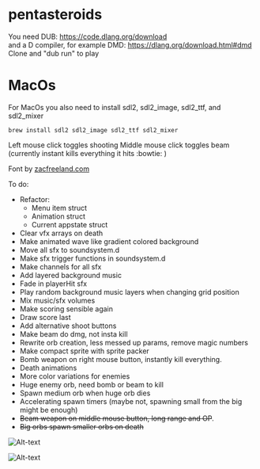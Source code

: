 # pentasteroids
You need DUB: https://code.dlang.org/download  
and a D compiler, for example DMD: https://dlang.org/download.html#dmd  
Clone and "dub run" to play

# MacOs
For MacOs you also need to install sdl2, sdl2_image, sdl2_ttf, and sdl2_mixer

```
brew install sdl2 sdl2_image sdl2_ttf sdl2_mixer
```

Left mouse click toggles shooting
Middle mouse click toggles beam (currently instant kills everything it hits :bowtie: )

Font by [zacfreeland.com](http://zacfreeland.com/portfolio/cornerstone/)

To do:
* Refactor:
    * Menu item struct
    * Animation struct
    * Current appstate struct
* Clear vfx arrays on death
* Make animated wave like gradient colored background
* Move all sfx to soundsystem.d
* Make sfx trigger functions in soundsystem.d
* Make channels for all sfx
* Add layered background music 
* Fade in playerHit sfx
* Play random background music layers when changing grid position
* Mix music/sfx volumes
* Make scoring sensible again
* Draw score last
* Add alternative shoot buttons
* Make beam do dmg, not insta kill
* Rewrite orb creation, less messed up params, remove magic numbers
* Make compact sprite with sprite packer
* Bomb weapon on right mouse button, instantly kill everything.
* Death animations
* More color variations for enemies
* Huge enemy orb, need bomb or beam to kill
* Spawn medium orb when huge orb dies
* Accelerating spawn timers (maybe not, spawning small from the big might be enough)
* ~~Beam weapon on middle mouse button, long range and OP~~.
* ~~Big orbs spawn smaller orbs on death~~


![Alt-text](http://i.imgur.com/muejR0C.png "menu screenshot")


![Alt-text](http://i.imgur.com/nPd6kW5.png "ingame screenshot")

